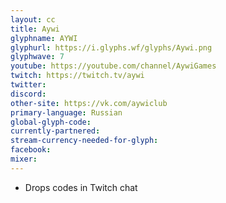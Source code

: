 ```yaml
---
layout: cc
title: Aywi
glyphname: AYWI
glyphurl: https://i.glyphs.wf/glyphs/Aywi.png
glyphwave: 7
youtube: https://youtube.com/channel/AywiGames
twitch: https://twitch.tv/aywi
twitter: 
discord: 
other-site: https://vk.com/aywiclub
primary-language: Russian
global-glyph-code: 
currently-partnered: 
stream-currency-needed-for-glyph: 
facebook: 
mixer: 
---
```

* Drops codes in Twitch chat
